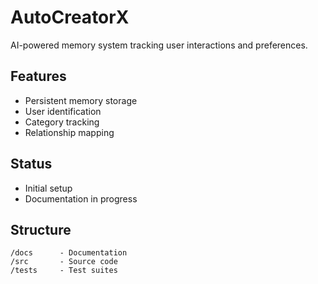# AutoCreatorX

AI-powered memory system tracking user interactions and preferences.

## Features
- Persistent memory storage
- User identification
- Category tracking
- Relationship mapping

## Status
- Initial setup
- Documentation in progress

## Structure
```
/docs      - Documentation
/src       - Source code
/tests     - Test suites
```